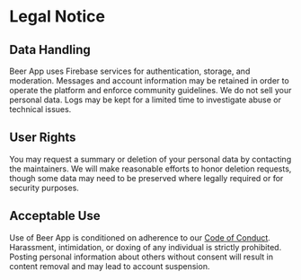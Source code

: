 # Legal Notice

## Data Handling

Beer App uses Firebase services for authentication, storage, and moderation. Messages and account information may be retained in order to operate the platform and enforce community guidelines. We do not sell your personal data. Logs may be kept for a limited time to investigate abuse or technical issues.

## User Rights

You may request a summary or deletion of your personal data by contacting the maintainers. We will make reasonable efforts to honor deletion requests, though some data may need to be preserved where legally required or for security purposes.

## Acceptable Use

Use of Beer App is conditioned on adherence to our [Code of Conduct](CODE_OF_CONDUCT.md). Harassment, intimidation, or doxing of any individual is strictly prohibited. Posting personal information about others without consent will result in content removal and may lead to account suspension.

